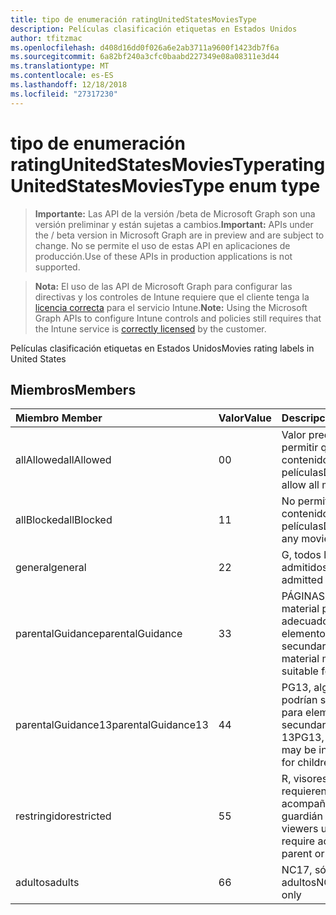 ```yaml
---
title: tipo de enumeración ratingUnitedStatesMoviesType
description: Películas clasificación etiquetas en Estados Unidos
author: tfitzmac
ms.openlocfilehash: d408d16dd0f026a6e2ab3711a9600f1423db7f6a
ms.sourcegitcommit: 6a82bf240a3cfc0baabd227349e08a08311e3d44
ms.translationtype: MT
ms.contentlocale: es-ES
ms.lasthandoff: 12/18/2018
ms.locfileid: "27317230"
---
```

# <a name="ratingunitedstatesmoviestype-enum-type"></a><span data-ttu-id="7a898-103">tipo de enumeración ratingUnitedStatesMoviesType</span><span class="sxs-lookup"><span data-stu-id="7a898-103">ratingUnitedStatesMoviesType enum type</span></span>

> <span data-ttu-id="7a898-104">**Importante:** Las API de la versión /beta de Microsoft Graph son una versión preliminar y están sujetas a cambios.</span><span class="sxs-lookup"><span data-stu-id="7a898-104">**Important:** APIs under the / beta version in Microsoft Graph are in preview and are subject to change.</span></span> <span data-ttu-id="7a898-105">No se permite el uso de estas API en aplicaciones de producción.</span><span class="sxs-lookup"><span data-stu-id="7a898-105">Use of these APIs in production applications is not supported.</span></span>

> <span data-ttu-id="7a898-106">**Nota:** El uso de las API de Microsoft Graph para configurar las directivas y los controles de Intune requiere que el cliente tenga la [licencia correcta](https://go.microsoft.com/fwlink/?linkid=839381) para el servicio Intune.</span><span class="sxs-lookup"><span data-stu-id="7a898-106">**Note:** Using the Microsoft Graph APIs to configure Intune controls and policies still requires that the Intune service is [correctly licensed](https://go.microsoft.com/fwlink/?linkid=839381) by the customer.</span></span>

<span data-ttu-id="7a898-107">Películas clasificación etiquetas en Estados Unidos</span><span class="sxs-lookup"><span data-stu-id="7a898-107">Movies rating labels in United States</span></span>
## <a name="members"></a><span data-ttu-id="7a898-108">Miembros</span><span class="sxs-lookup"><span data-stu-id="7a898-108">Members</span></span>
|<span data-ttu-id="7a898-109">Miembro	</span><span class="sxs-lookup"><span data-stu-id="7a898-109">Member</span></span>|<span data-ttu-id="7a898-110">Valor</span><span class="sxs-lookup"><span data-stu-id="7a898-110">Value</span></span>|<span data-ttu-id="7a898-111">Descripción</span><span class="sxs-lookup"><span data-stu-id="7a898-111">Description</span></span>|
|:---|:---|:---|
|<span data-ttu-id="7a898-112">allAllowed</span><span class="sxs-lookup"><span data-stu-id="7a898-112">allAllowed</span></span>|<span data-ttu-id="7a898-113">0</span><span class="sxs-lookup"><span data-stu-id="7a898-113">0</span></span>|<span data-ttu-id="7a898-114">Valor predeterminado, permitir que el contenido de todas las películas</span><span class="sxs-lookup"><span data-stu-id="7a898-114">Default value, allow all movies content</span></span>|
|<span data-ttu-id="7a898-115">allBlocked</span><span class="sxs-lookup"><span data-stu-id="7a898-115">allBlocked</span></span>|<span data-ttu-id="7a898-116">1</span><span class="sxs-lookup"><span data-stu-id="7a898-116">1</span></span>|<span data-ttu-id="7a898-117">No permitir cualquier contenido de películas</span><span class="sxs-lookup"><span data-stu-id="7a898-117">Do not allow any movies content</span></span>|
|<span data-ttu-id="7a898-118">general</span><span class="sxs-lookup"><span data-stu-id="7a898-118">general</span></span>|<span data-ttu-id="7a898-119">2</span><span class="sxs-lookup"><span data-stu-id="7a898-119">2</span></span>|<span data-ttu-id="7a898-120">G, todos los años admitidos</span><span class="sxs-lookup"><span data-stu-id="7a898-120">G, all ages admitted</span></span>|
|<span data-ttu-id="7a898-121">parentalGuidance</span><span class="sxs-lookup"><span data-stu-id="7a898-121">parentalGuidance</span></span>|<span data-ttu-id="7a898-122">3</span><span class="sxs-lookup"><span data-stu-id="7a898-122">3</span></span>|<span data-ttu-id="7a898-123">PÁGINAS, algunos material puede no ser adecuado para elementos secundarios</span><span class="sxs-lookup"><span data-stu-id="7a898-123">PG, some material may not be suitable for children</span></span>|
|<span data-ttu-id="7a898-124">parentalGuidance13</span><span class="sxs-lookup"><span data-stu-id="7a898-124">parentalGuidance13</span></span>|<span data-ttu-id="7a898-125">4</span><span class="sxs-lookup"><span data-stu-id="7a898-125">4</span></span>|<span data-ttu-id="7a898-126">PG13, algunas material podrían ser inapropiada para elementos secundarios en 13</span><span class="sxs-lookup"><span data-stu-id="7a898-126">PG13, some material may be inappropriate for children under 13</span></span>|
|<span data-ttu-id="7a898-127">restringido</span><span class="sxs-lookup"><span data-stu-id="7a898-127">restricted</span></span>|<span data-ttu-id="7a898-128">5</span><span class="sxs-lookup"><span data-stu-id="7a898-128">5</span></span>|<span data-ttu-id="7a898-129">R, visores en 17 requieren que acompañan primario o guardián para adultos</span><span class="sxs-lookup"><span data-stu-id="7a898-129">R, viewers under 17 require accompanying parent or adult guardian</span></span>|
|<span data-ttu-id="7a898-130">adultos</span><span class="sxs-lookup"><span data-stu-id="7a898-130">adults</span></span>|<span data-ttu-id="7a898-131">6</span><span class="sxs-lookup"><span data-stu-id="7a898-131">6</span></span>|<span data-ttu-id="7a898-132">NC17, sólo para adultos</span><span class="sxs-lookup"><span data-stu-id="7a898-132">NC17, adults only</span></span>|





